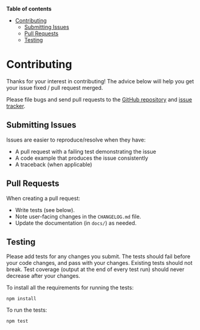 <!-- START doctoc generated TOC please keep comment here to allow auto update -->
<!-- DON'T EDIT THIS SECTION, INSTEAD RE-RUN doctoc TO UPDATE -->
**Table of contents**

- [Contributing](#contributing)
  - [Submitting Issues](#submitting-issues)
  - [Pull Requests](#pull-requests)
  - [Testing](#testing)

<!-- END doctoc generated TOC please keep comment here to allow auto update -->

Contributing
============

Thanks for your interest in contributing! The advice below will help you get
your issue fixed / pull request merged.

Please file bugs and send pull requests to the
[GitHub repository](https://github.com/mozilla/nunjucks/) and
[issue tracker](https://github.com/mozilla/nunjucks/issues).


Submitting Issues
-----------------

Issues are easier to reproduce/resolve when they have:

- A pull request with a failing test demonstrating the issue
- A code example that produces the issue consistently
- A traceback (when applicable)


Pull Requests
-------------

When creating a pull request:

- Write tests (see below).
- Note user-facing changes in the `CHANGELOG.md` file.
- Update the documentation (in `docs/`) as needed.


Testing
-------

Please add tests for any changes you submit. The tests should fail before your
code changes, and pass with your changes. Existing tests should not break. Test
coverage (output at the end of every test run) should never decrease after your
changes.

To install all the requirements for running the tests:

    npm install

To run the tests:

    npm test
